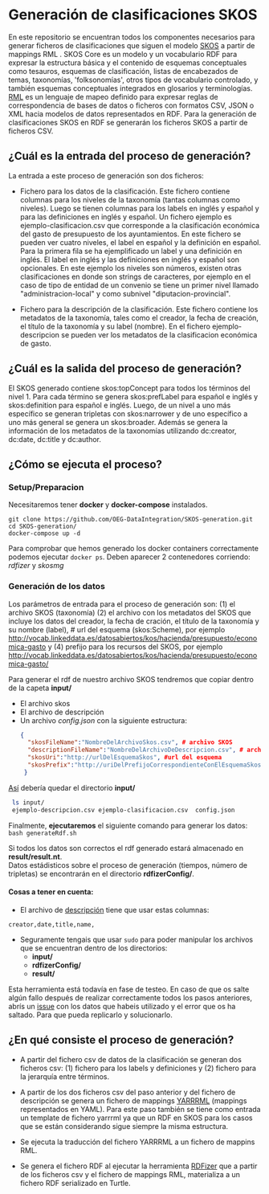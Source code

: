 # Generación de clasificaciones SKOS
En este repositorio se encuentran todos los componentes necesarios para generar ficheros de clasificaciones que siguen el modelo [SKOS](https://www.w3.org/TR/swbp-skos-core-spec/) a partir de mappings RML . SKOS Core es un modelo y un vocabulario RDF para expresar la estructura básica y el contenido de esquemas conceptuales como tesauros, esquemas de clasificación, listas de encabezados de temas, taxonomías, 'folksonomías', otros tipos de vocabulario controlado, y también esquemas conceptuales integrados en glosarios y terminologías. [RML](https://rml.io/) es un lenguaje de mapeo definido para expresar reglas de correspondencia de bases de datos o ficheros con formatos CSV, JSON o XML hacia  modelos de datos representados en RDF. Para la generación de clasificaciones SKOS en RDF se generarán los ficheros SKOS a partir de ficheros CSV.

## ¿Cuál es la entrada del proceso de generación?
La entrada a este proceso de generación son dos ficheros:
* Fichero para los datos de la clasificación. Este fichero contiene columnas para los niveles de la taxonomía (tantas columnas como niveles). Luego se tienen columnas para los labels en inglés y español y para las definiciones en inglés y español. 
Un fichero ejemplo es ejemplo-clasificacion.csv que corresponde a la clasificación económica del gasto de presupuesto de los ayuntamientos. En este fichero se pueden ver cuatro niveles, el label en español y la definición en español. Para la primera fila se ha ejemplificado un label y una definición en inglés. El label en inglés y las definiciones en inglés y español son opcionales. En este ejemplo los niveles son números, existen otras clasificaciones en donde son strings de caracteres, por ejemplo en el caso de tipo de entidad de un convenio se tiene un primer nivel llamado "administracion-local" y como subnivel "diputacion-provincial". 

* Fichero para la descripción de la clasificación. Este fichero contiene los metadatos de la taxonomía, tales como el creador, la fecha de creación, el título de la taxonomía y su label (nombre). En el fichero ejemplo-descripcion se pueden ver los metadatos de la clasificacion económica de gasto.

## ¿Cuál es la salida del proceso de generación?
El SKOS generado contiene skos:topConcept para todos los términos del nivel 1. Para cada término se genera skos:prefLabel para español e inglés y skos:definition para español e inglés. Luego, de un nivel a uno más específico se generan tripletas con skos:narrower y de uno específico a uno más general se genera un skos:broader. Además se genera la información de los metadatos de la taxonomías utilizando dc:creator, dc:date, dc:title y dc:author.

## ¿Cómo se ejecuta el proceso?

### Setup/Preparacion
Necesitaremos tener **docker** y **docker-compose** instalados.  
```
git clone https://github.com/OEG-DataIntegration/SKOS-generation.git
cd SKOS-generation/
docker-compose up -d
```
Para comprobar que hemos generado los docker containers correctamente podemos ejecutar `docker ps`. Deben aparecer 2 contenedores corriendo: *rdfizer* y *skosmg*  

### Generación de los datos
Los parámetros de entrada para el proceso de generación son: (1) el archivo SKOS (taxonomía) (2) el archivo con los metadatos del SKOS que incluye los datos del creador, la fecha de cración, el título de la taxonomía y su nombre (label), # url del esquema (skos:Scheme), por ejemplo http://vocab.linkeddata.es/datosabiertos/kos/hacienda/presupuesto/economica-gasto y (4) prefijo para los recursos del SKOS, por ejemplo http://vocab.linkeddata.es/datosabiertos/kos/hacienda/presupuesto/economica-gasto/

Para generar el rdf de nuestro archivo SKOS tendremos que copiar dentro de la capeta **input/**    
- El archivo skos  
- El archivo de descripción  
- Un archivo *config.json* con la siguiente estructura:  
  ```JSON
  {
    "skosFileName":"NombreDelArchivoSkos.csv", # archivo SKOS
    "descriptionFileName":"NombreDelArchivoDeDescripcion.csv", # archivo metadatos del SKOS
    "skosUri":"http://urlDelEsquemaSkos", #url del esquema
    "skosPrefix":"http://uriDelPrefijoCorrespondienteConElEsquemaSkos" #url de los recursos
   }
  ```
[Así](https://github.com/OEG-DataIntegration/SKOS-generation/tree/master/test) debería quedar el directorio **input/**  
```BASH
 ls input/  
 ejemplo-descripcion.csv ejemplo-clasificacion.csv  config.json
```  

Finalmente, **ejecutaremos** el siguiente comando para generar los datos: `bash generateRdf.sh`

Si todos los datos son correctos el rdf generado estará almacenado en **result/result.nt**.   
Datos estádisticos sobre el proceso de generación (tiempos, número de tripletas) se encontrarán en el directorio **rdfizerConfig/**.  


#### Cosas a tener en cuenta:
- El archivo de [descripción](https://github.com/OEG-DataIntegration/SKOS-generation/blob/master/test/clasificacion-economica-gasto-descripcion.csv) tiene que usar estas columnas:
```CSV
creator,date,title,name,
```  
- Seguramente tengais que usar `sudo` para poder manipular los archivos que se encuentran dentro de los directorios:  
  - **input/**
  - **rdfizerConfig/**
  - **result/**  
  
Esta herramienta está todavía en fase de testeo. En caso de que os salte algún fallo después de realizar correctamente todos los pasos anteriores, abrís un [issue](https://github.com/OEG-DataIntegration/SKOS-generation/issues) con los datos que habeis utilizado y el error que os ha saltado. Para que pueda replicarlo y solucionarlo.  


## ¿En qué consiste el proceso de generación?
* A partir del fichero csv de datos de la clasificación se generan dos ficheros csv: (1) fichero para los labels y definiciones y (2) fichero para la jerarquía entre términos.

* A partir de los dos ficheros csv del paso anterior y del fichero de descripción se genera un fichero de mappings [YARRRML](https://rml.io/yarrrml/) (mappings representados en YAML). Para este paso también se tiene como entrada un template de fichero yarrrml ya que un RDF en SKOS para los casos que se están considerando sigue siempre la misma estructura. 

* Se ejecuta la traducción del fichero YARRRML a un fichero de mappins RML.

* Se genera el fichero RDF al ejecutar la herramienta [RDFizer](https://github.com/SDM-TIB/SDM-RDFizer) que a partir de los ficheros csv y el fichero de mappings RML, materializa a un fichero RDF serializado en Turtle.



